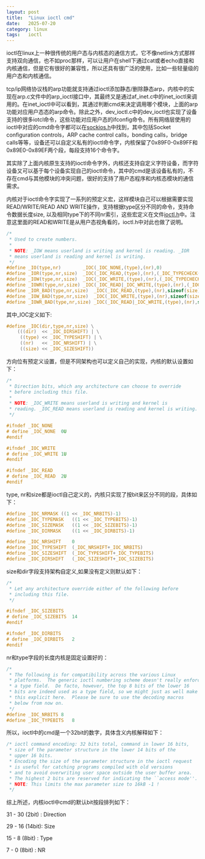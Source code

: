 ```yaml
---
layout: post
title:  "Linux ioctl cmd"
date:   2025-07-20
category: linux
tags:   ioctl
---
```


ioctl在linux上一种很传统的用户态与内核态的通信方式，它不像netlink方式那样支持双向通信，也不如proc那样，可以让用户在shell下通过cat或者echo直接和内核通信，但是它有很好的兼容性，所以还具有很广泛的使用，比如一些轻量级的用户态和内核通信。

tcp/ip网络协议栈的arp功能就支持通过ioctl添加静态/删除静态arp，内核中的实现在arp.c文件中的arp_ioctl接口中，其最终又是通过af_inet.c中的inet_ioctl来调用的。在inet_ioctl中可以看到，其通过判断cmd来决定调用哪个模块，上面的arp功能对应用户态态的arp命令。除此之外，dev_ioctl.c中的dev_ioctl也实现了设备支持的很多iotcl命令，这些功能对应用户态的ifconfig命令。所有网络层使用的ioctl中对应的cmd命令字都可以在[sockios.h](https://elixir.bootlin.com/linux/v5.10.70/source/include/uapi/linux/sockios.h)中找到，其中包括Socket configuration controls，ARP cache control calls，bonding calls，bridge calls等等，设备还可以自定义私有的ioctl命令字，内核保留了0x89F0-0x89FF和0x89E0-0x89EF两个段，每段支持16个命令字。

其实除了上面内核原生支持的ioctl命令字外，内核还支持自定义字符设备，而字符设备又可以基于每个设备实现自己的ioctl命令，其中的cmd是该设备私有的，不存在cmd与其他模块的冲突问题，很好的支持了用户态程序和内核态模块的通信需求。

内核对于ioctl命令字实现了一系列的预定义宏，这样模块自己可以根据需要实现READ/WRITE/READ AND WRITE操作，支持根据type区分不同的命令，支持命令数据长度size, 以及相同type下的不同nr索引，这些宏定义在文件[ioctl.h](https://elixir.bootlin.com/linux/v5.10.70/source/include/uapi/asm-generic/ioctl.h)中。注意这里面的READ和WRITE是从用户态视角看的，ioctl.h中对此也做了说明。

```c
/*
 * Used to create numbers.
 *
 * NOTE: _IOW means userland is writing and kernel is reading. _IOR
 * means userland is reading and kernel is writing.
 */
#define _IO(type,nr)		_IOC(_IOC_NONE,(type),(nr),0)
#define _IOR(type,nr,size)	_IOC(_IOC_READ,(type),(nr),(_IOC_TYPECHECK(size)))
#define _IOW(type,nr,size)	_IOC(_IOC_WRITE,(type),(nr),(_IOC_TYPECHECK(size)))
#define _IOWR(type,nr,size)	_IOC(_IOC_READ|_IOC_WRITE,(type),(nr),(_IOC_TYPECHECK(size)))
#define _IOR_BAD(type,nr,size)	_IOC(_IOC_READ,(type),(nr),sizeof(size))
#define _IOW_BAD(type,nr,size)	_IOC(_IOC_WRITE,(type),(nr),sizeof(size))
#define _IOWR_BAD(type,nr,size)	_IOC(_IOC_READ|_IOC_WRITE,(type),(nr),sizeof(size))
```

其中_IOC定义如下:

```c
#define _IOC(dir,type,nr,size) \
	(((dir)  << _IOC_DIRSHIFT) | \
	 ((type) << _IOC_TYPESHIFT) | \
	 ((nr)   << _IOC_NRSHIFT) | \
	 ((size) << _IOC_SIZESHIFT))
```

方向位有预定义设置，但是不同架构也可以定义自己的实现，内核的默认设置如下：

```c
/*
 * Direction bits, which any architecture can choose to override
 * before including this file.
 *
 * NOTE: _IOC_WRITE means userland is writing and kernel is
 * reading. _IOC_READ means userland is reading and kernel is writing.
 */

#ifndef _IOC_NONE
# define _IOC_NONE	0U
#endif

#ifndef _IOC_WRITE
# define _IOC_WRITE	1U
#endif

#ifndef _IOC_READ
# define _IOC_READ	2U
#endif
```

type, nr和size都是ioctl自己定义的，内核只实现了按bit来区分不同的段，具体如下：

```c
#define _IOC_NRMASK	((1 << _IOC_NRBITS)-1)
#define _IOC_TYPEMASK	((1 << _IOC_TYPEBITS)-1)
#define _IOC_SIZEMASK	((1 << _IOC_SIZEBITS)-1)
#define _IOC_DIRMASK	((1 << _IOC_DIRBITS)-1)

#define _IOC_NRSHIFT	0
#define _IOC_TYPESHIFT	(_IOC_NRSHIFT+_IOC_NRBITS)
#define _IOC_SIZESHIFT	(_IOC_TYPESHIFT+_IOC_TYPEBITS)
#define _IOC_DIRSHIFT	(_IOC_SIZESHIFT+_IOC_SIZEBITS)
```

size和dir字段支持架构自定义,如果没有定义则默认如下：

```c
/*
 * Let any architecture override either of the following before
 * including this file.
 */

#ifndef _IOC_SIZEBITS
# define _IOC_SIZEBITS	14
#endif

#ifndef _IOC_DIRBITS
# define _IOC_DIRBITS	2
#endif
```

nr和type字段的长度内核是固定设置好的：

```c
/*
 * The following is for compatibility across the various Linux
 * platforms.  The generic ioctl numbering scheme doesn't really enforce
 * a type field.  De facto, however, the top 8 bits of the lower 16
 * bits are indeed used as a type field, so we might just as well make
 * this explicit here.  Please be sure to use the decoding macros
 * below from now on.
 */
#define _IOC_NRBITS	8
#define _IOC_TYPEBITS	8
```

所以，ioctl中的cmd是一个32bit的数字，具体含义内核解释如下：

```c
/* ioctl command encoding: 32 bits total, command in lower 16 bits,
 * size of the parameter structure in the lower 14 bits of the
 * upper 16 bits.
 * Encoding the size of the parameter structure in the ioctl request
 * is useful for catching programs compiled with old versions
 * and to avoid overwriting user space outside the user buffer area.
 * The highest 2 bits are reserved for indicating the ``access mode''.
 * NOTE: This limits the max parameter size to 16kB -1 !
 */
 ```

 综上所述，内核ioctl中cmd的默认bit按段排列如下：

 31 - 30 (2bit) :   Direction

 29 - 16 (14bit):   Size

 15 - 8  (8bit) :   Type

 7 - 0   (8bit) :   NR

                                


